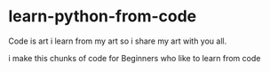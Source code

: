 # learn-python-from-code
Code is art i learn from my art so i share my art with you all.

i make this chunks of code  for Beginners who like to learn from code 
